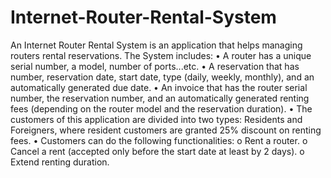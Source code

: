 # Internet-Router-Rental-System
An Internet Router Rental System is an application that helps managing routers
rental reservations.
The System includes:
• A router has a unique serial number, a model, number of ports...etc.
• A reservation that has number, reservation date, start date, type (daily, weekly,
monthly), and an automatically generated due date.
• An invoice that has the router serial number, the reservation number, and an
automatically generated renting fees (depending on the router model and the
reservation duration).
• The customers of this application are divided into two types: Residents and
Foreigners, where resident customers are granted 25% discount on renting fees.
• Customers can do the following functionalities:
o Rent a router.
o Cancel a rent (accepted only before the start date at least by 2 days).
o Extend renting duration.
